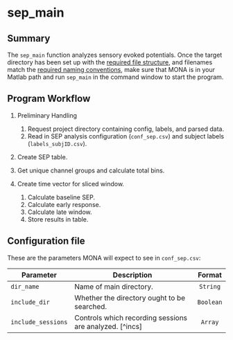 # sep_main

## Summary

The `sep_main` function analyzes sensory evoked potentials. Once the target directory has been set up with the [required file structure](https://github.com/NeuralStorm/MATLAB-offline-neural-analysis/blob/kevin-docs/docs/file_layout.md), and filenames match the [required naming conventions](https://github.com/NeuralStorm/MATLAB-offline-neural-analysis/blob/kevin-docs/docs/filename_convention.md), make sure that MONA is in your Matlab path and run `sep_main` in the command window to start the program.

## Program Workflow

1. Preliminary Handling
    1. Request project directory containing config, labels, and parsed data.
    2. Read in SEP analysis configuration (`conf_sep.csv`) and subject labels (`labels_subjID.csv`).

2. Create SEP table.
3. Get unique channel groups and calculate total bins.
4. Create time vector for sliced window.
    1. Calculate baseline SEP.
    2. Calculate early response.
    3. Calculate late window.
    4. Store results in table.

## Configuration file

These are the parameters MONA will expect to see in `conf_sep.csv`:

|Parameter|Description|Format|
|----------------------|-------------|:-------:|
|`dir_name`|Name of main directory.|`String`|
|`include_dir`|Whether the directory ought to be searched.|`Boolean`|
|`include_sessions`|Controls which recording sessions are analyzed. [^incs]|`Array`|
